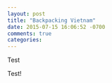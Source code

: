 ```yaml
---
layout: post
title: "Backpacking Vietnam"
date: 2015-07-15 16:06:52 -0700
comments: true
categories: 
---
```


Test

<!-- more -->

Test!
